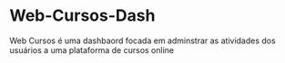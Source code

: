 # Web-Cursos-Dash
Web Cursos é uma dashbaord focada em adminstrar as atividades dos usuários a uma plataforma de cursos online 
